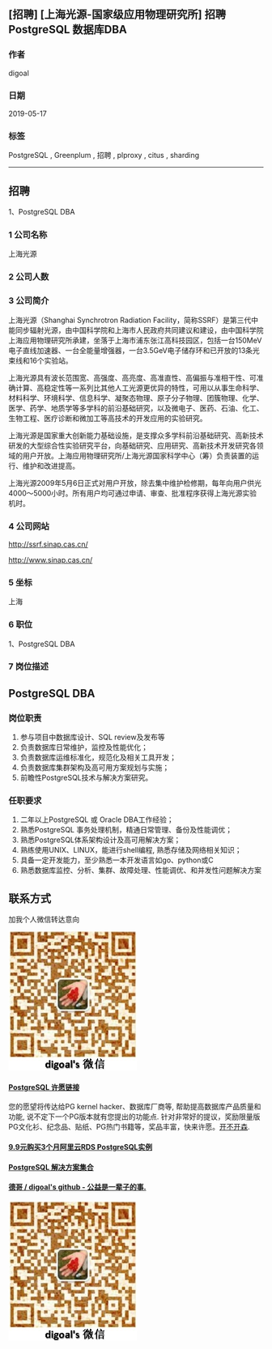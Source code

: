 ## [招聘] [上海光源-国家级应用物理研究所] 招聘PostgreSQL 数据库DBA     
               
### 作者               
digoal              
              
### 日期              
2019-05-17              
              
### 标签              
PostgreSQL , Greenplum , 招聘 , plproxy , citus , sharding             
              
----              
              
## 招聘              
1、PostgreSQL DBA 
               
### 1 公司名称            
上海光源 
    
### 2 公司人数            
            
### 3 公司简介   
上海光源（Shanghai Synchrotron Radiation Facility，简称SSRF）是第三代中能同步辐射光源，由中国科学院和上海市人民政府共同建议和建设，由中国科学院上海应用物理研究所承建，坐落于上海市浦东张江高科技园区，包括一台150MeV电子直线加速器、一台全能量增强器，一台3.5GeV电子储存环和已开放的13条光束线和16个实验站。

上海光源具有波长范围宽、高强度、高亮度、高准直性、高偏振与准相干性、可准确计算、高稳定性等一系列比其他人工光源更优异的特性，可用以从事生命科学、材料科学、环境科学、信息科学、凝聚态物理、原子分子物理、团簇物理、化学、医学、药学、地质学等多学科的前沿基础研究，以及微电子、医药、石油、化工、生物工程、医疗诊断和微加工等高技术的开发应用的实验研究。

上海光源是国家重大创新能力基础设施，是支撑众多学科前沿基础研究、高新技术研发的大型综合性实验研究平台，向基础研究、应用研究、高新技术开发研究各领域的用户开放。上海应用物理研究所/上海光源国家科学中心（筹）负责装置的运行、维护和改进提高。

上海光源2009年5月6日正式对用户开放，除去集中维护检修期，每年向用户供光4000～5000小时。所有用户均可通过申请、审查、批准程序获得上海光源实验机时。
    
### 4 公司网站   
http://ssrf.sinap.cas.cn/  
  
http://www.sinap.cas.cn/  
             
### 5 坐标              
上海       
              
### 6 职位              
1、PostgreSQL DBA
              
### 7 岗位描述         
      
## PostgreSQL DBA

### 岗位职责

1. 参与项目中数据库设计、SQL review及发布等
2. 负责数据库日常维护，监控及性能优化；
3. 负责数据库运维标准化，规范化及相关工具开发；
4. 负责数据库集群架构及高可用方案规划与实施；
5. 前瞻性PostgreSQL技术与解决方案研究。
  
### 任职要求  
  
1. 二年以上PostgreSQL 或 Oracle DBA工作经验；
2. 熟悉PostgreSQL 事务处理机制，精通日常管理、备份及性能调优；
3. 熟悉PostgreSQL体系架构设计及高可用解决方案；
4. 熟练使用UNIX、LINUX，能进行shell编程, 熟悉存储及网络相关知识；
5. 具备一定开发能力，至少熟悉一本开发语言如go、python或C
5. 熟悉数据库监控、分析、集群、故障处理、性能调优、和并发性问题解决方案
  
## 联系方式 
加我个人微信转达意向      
  
![pic](../pic/digoal_weixin.jpg) 
   
  
  
  
  
  
  
  
  
  
  
  
  
  
  
  
  
  
  
  
  
  
  
  
  
  
  
  
  
  
  
  
  
  
  
  
  
  
  
  
  
  
  
  
  
  
  
  
  
  
  
  
  
  
  
  
  
  
  
  
  
  
  
  
  
  
  
  
  
  
#### [PostgreSQL 许愿链接](https://github.com/digoal/blog/issues/76 "269ac3d1c492e938c0191101c7238216")
您的愿望将传达给PG kernel hacker、数据库厂商等, 帮助提高数据库产品质量和功能, 说不定下一个PG版本就有您提出的功能点. 针对非常好的提议，奖励限量版PG文化衫、纪念品、贴纸、PG热门书籍等，奖品丰富，快来许愿。[开不开森](https://github.com/digoal/blog/issues/76 "269ac3d1c492e938c0191101c7238216").  
  
  
#### [9.9元购买3个月阿里云RDS PostgreSQL实例](https://www.aliyun.com/database/postgresqlactivity "57258f76c37864c6e6d23383d05714ea")
  
  
#### [PostgreSQL 解决方案集合](https://yq.aliyun.com/topic/118 "40cff096e9ed7122c512b35d8561d9c8")
  
  
#### [德哥 / digoal's github - 公益是一辈子的事.](https://github.com/digoal/blog/blob/master/README.md "22709685feb7cab07d30f30387f0a9ae")
  
  
![digoal's wechat](../pic/digoal_weixin.jpg "f7ad92eeba24523fd47a6e1a0e691b59")
  

